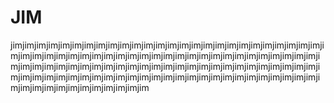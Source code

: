# JIM
jimjimjimjimjimjimjimjimjimjimjimjimjimjimjimjimjimjimjimjimjimjimjimjimjimjimjimjimjimjimjimjimjimjimjimjimjimjimjimjimjimjimjimjimjimjimjimjimjimjimjimjimjimjimjimjimjimjimjimjimjimjimjimjimjimjimjimjimjimjimjimjimjimjimjimjimjimjimjimjimjimjimjimjimjimjimjimjimjimjimjimjimjimjimjimjimjimjimjimjimjimjimjimjimjimjimjimjimjimjimjimjimjimjimjimjim
